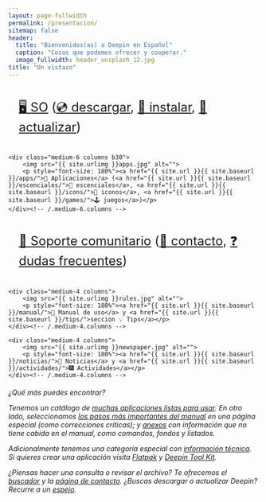 ```yaml
---
layout: page-fullwidth
permalink: /presentacion/
sitemap: false
header:
  title: "Bienvenidos(as) a Deepin en Español"
  caption: "Cosas que podemos ofrecer y cooperar."
  image_fullwidth: header_unsplash_12.jpg
title: "Un vistazo"
---
```

<!--more-->

<div class="row t60">
    <div class="medium-6 columns b30">
        <img src="{{ site.urlimg }}landscape.jpg" alt="">
        <p style="font-size: 180%"><a href="{{ site.url }}{{ site.baseurl }}/so">🖥️ SO</a> (<a href="{{ site.url }}{{ site.baseurl }}/download">💿 descargar</a>, <a href="{{ site.url }}{{ site.baseurl }}/install">🔽 instalar</a>, <a href="{{ site.url }}{{ site.baseurl }}/update">🔼 actualizar</a>)</p>
    </div><!-- /.medium-6.columns -->

    <div class="medium-6 columns b30">
        <img src="{{ site.urlimg }}apps.jpg" alt="">
        <p style="font-size: 180%"><a href="{{ site.url }}{{ site.baseurl }}/apps/">📁 Aplicaciones</a> (<a href="{{ site.url }}{{ site.baseurl }}/escenciales/">📍 escenciales</a>, <a href="{{ site.url }}{{ site.baseurl }}/icons/">🎨 iconos</a>, <a href="{{ site.url }}{{ site.baseurl }}/games/">🕹️ juegos</a>)</p>
    </div><!-- /.medium-6.columns -->
</div><!-- /.row -->


<div class="row t30">
    <div class="medium-4 columns">
        <img src="{{ site.urlimg }}people.jpg" alt="">
        <p style="font-size: 180%"><a href="{{ site.url }}{{ site.baseurl }}/info/">👥 Soporte comunitario</a> (<a href="{{ site.url }}{{ site.baseurl }}/info/contacto">💬 contacto</a>, <a href="{{ site.url }}{{ site.baseurl }}/anexos/dudas">❓ dudas frecuentes</a>)</p>
    </div><!-- /.medium-4.columns -->

    <div class="medium-4 columns">
        <img src="{{ site.urlimg }}rules.jpg" alt="">
        <p style="font-size: 180%"><a href="{{ site.url }}{{ site.baseurl }}/manual/">📒 Manual de uso</a> y <a href="{{ site.url }}{{ site.baseurl }}/tips/">sección 💡 Tips</a></p>
    </div><!-- /.medium-4.columns -->

    <div class="medium-4 columns">
        <img src="{{ site.urlimg }}newspaper.jpg" alt="">
        <p style="font-size: 180%"><a href="{{ site.url }}{{ site.baseurl }}/noticias/">📣 Noticias</a> y <a href="{{ site.url }}{{ site.baseurl }}/actividades/">🎆 Actividades</a></p>
    </div><!-- /.medium-4.columns -->

</div><!-- /.row -->
<h6>¿Qué más puedes encontrar?

Tenemos un catálogo de <a href="{{ site.url }}{{ site.baseurl }}/guiapps/">muchas aplicaciones listas para usar</a>. En otro lado, seleccionamos <a href="{{ site.url }}{{ site.baseurl }}/destacado/">los pasos más importantes del manual</a> en una página especial (como correcciones críticas); y <a href="{{ site.url }}{{ site.baseurl }}/anexos/">anexos</a> con información que no tiene cabida en el manual, como comandos, fondos y listados.

Adicionalmente tenemos una categoría especial con <a href="{{ site.url }}{{ site.baseurl }}/tecnico/">información técnica</a>. Si quieres crear una aplicación visita <a href="{{ site.url }}{{ site.baseurl }}/tecnico/flatpak/">Flatpak</a> y <a href="{{ site.url }}{{ site.baseurl }}/tecnico/dtk/">Deepin Tool Kit</a>.

¿Piensas hacer una consulta o revisar el archivo? Te ofrecemos el <a href="{{ site.url }}{{ site.baseurl }}/search/">buscador</a> y la <a href="{{ site.url }}{{ site.baseurl }}/info/contacto/">página de contacto</a>. ¿Buscas descargar o actualizar Deepin? Recurre a un <a href="{{ site.url }}{{ site.baseurl }}/tips/mirror">espejo</a>.
